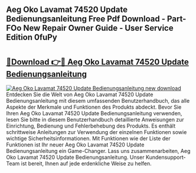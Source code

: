 ## Aeg Oko Lavamat 74520 Update Bedienungsanleitung Free Pdf Download - Part-FOo New Repair Owner Guide - User Service Edition 0fuPy

# <h2><a href="http://df07dg.blite.top/?on=Aeg+Oko+Lavamat+74520+Update+Bedienungsanleitung">🔗Download 👉🔴 Aeg Oko Lavamat 74520 Update Bedienungsanleitung</a></h2>

[![Aeg Oko Lavamat 74520 Update Bedienungsanleitung new download](https://i.imgur.com/lujVjoI.png)](http://df07dg.blite.top/?on=Aeg+Oko+Lavamat+74520+Update+Bedienungsanleitung)
Entdecken Sie die Welt von Aeg Oko Lavamat 74520 Update Bedienungsanleitung mit diesem umfassenden Benutzerhandbuch, das alle Aspekte der Merkmale und Funktionen des Produkts abdeckt. Bevor Sie Ihren Aeg Oko Lavamat 74520 Update Bedienungsanleitung verwenden, lesen Sie bitte in diesem Benutzerhandbuch detaillierte Anweisungen zur Einrichtung, Bedienung und Fehlerbehebung des Produkts. Es enthält schrittweise Anleitungen zur Verwendung der einzelnen Funktionen sowie wichtige Sicherheitsinformationen. Mit Funktionen wie der Liste der Funktionen ist Ihr neuer Aeg Oko Lavamat 74520 Update Bedienungsanleitung ein Game-Changer. Lass uns zusammenarbeiten, Aeg Oko Lavamat 74520 Update Bedienungsanleitung. Unser Kundensupport-Team ist bereit, Ihnen auf jede erdenkliche Weise zu helfen.
